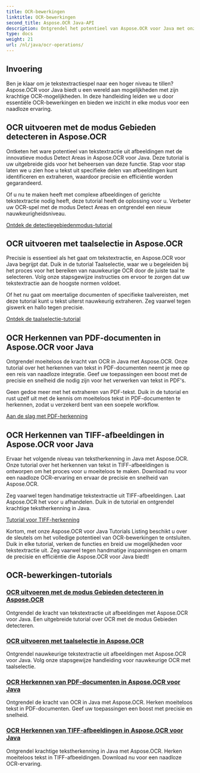 ```yaml
---
title: OCR-bewerkingen
linktitle: OCR-bewerkingen
second_title: Aspose.OCR Java-API
description: Ontgrendel het potentieel van Aspose.OCR voor Java met onze uitgebreide OCR-tutorials. Leer de detectiegebiedmodus, taalselectie, PDF- en TIFF-herkenning in slechts een paar stappen!
type: docs
weight: 21
url: /nl/java/ocr-operations/
---
```

## Invoering

Ben je klaar om je tekstextractiespel naar een hoger niveau te tillen? Aspose.OCR voor Java biedt u een wereld aan mogelijkheden met zijn krachtige OCR-mogelijkheden. In deze handleiding leiden we u door essentiële OCR-bewerkingen en bieden we inzicht in elke modus voor een naadloze ervaring.

## OCR uitvoeren met de modus Gebieden detecteren in Aspose.OCR

Ontketen het ware potentieel van tekstextractie uit afbeeldingen met de innovatieve modus Detect Areas in Aspose.OCR voor Java. Deze tutorial is uw uitgebreide gids voor het beheersen van deze functie. Stap voor stap laten we u zien hoe u tekst uit specifieke delen van afbeeldingen kunt identificeren en extraheren, waardoor precisie en efficiëntie worden gegarandeerd.

Of u nu te maken heeft met complexe afbeeldingen of gerichte tekstextractie nodig heeft, deze tutorial heeft de oplossing voor u. Verbeter uw OCR-spel met de modus Detect Areas en ontgrendel een nieuw nauwkeurigheidsniveau.

[Ontdek de detectiegebiedenmodus-tutorial](./perform-ocr-detect-areas-mode/)

## OCR uitvoeren met taalselectie in Aspose.OCR

Precisie is essentieel als het gaat om tekstextractie, en Aspose.OCR voor Java begrijpt dat. Duik in de tutorial Taalselectie, waar we u begeleiden bij het proces voor het bereiken van nauwkeurige OCR door de juiste taal te selecteren. Volg onze stapsgewijze instructies om ervoor te zorgen dat uw tekstextractie aan de hoogste normen voldoet.

Of het nu gaat om meertalige documenten of specifieke taalvereisten, met deze tutorial kunt u tekst uiterst nauwkeurig extraheren. Zeg vaarwel tegen giswerk en hallo tegen precisie.

[Ontdek de taalselectie-tutorial](./perform-ocr-language-selection/)

## OCR Herkennen van PDF-documenten in Aspose.OCR voor Java

Ontgrendel moeiteloos de kracht van OCR in Java met Aspose.OCR. Onze tutorial over het herkennen van tekst in PDF-documenten neemt je mee op een reis van naadloze integratie. Geef uw toepassingen een boost met de precisie en snelheid die nodig zijn voor het verwerken van tekst in PDF's.

Geen gedoe meer met het extraheren van PDF-tekst. Duik in de tutorial en rust uzelf uit met de kennis om moeiteloos tekst in PDF-documenten te herkennen, zodat u verzekerd bent van een soepele workflow.

[Aan de slag met PDF-herkenning](./recognize-pdf/)

## OCR Herkennen van TIFF-afbeeldingen in Aspose.OCR voor Java

Ervaar het volgende niveau van tekstherkenning in Java met Aspose.OCR. Onze tutorial over het herkennen van tekst in TIFF-afbeeldingen is ontworpen om het proces voor u moeiteloos te maken. Download nu voor een naadloze OCR-ervaring en ervaar de precisie en snelheid van Aspose.OCR.

Zeg vaarwel tegen handmatige tekstextractie uit TIFF-afbeeldingen. Laat Aspose.OCR het voor u afhandelen. Duik in de tutorial en ontgrendel krachtige tekstherkenning in Java.

[Tutorial voor TIFF-herkenning](./recognize-tiff/)

Kortom, met onze Aspose.OCR voor Java Tutorials Listing beschikt u over de sleutels om het volledige potentieel van OCR-bewerkingen te ontsluiten. Duik in elke tutorial, verken de functies en breid uw mogelijkheden voor tekstextractie uit. Zeg vaarwel tegen handmatige inspanningen en omarm de precisie en efficiëntie die Aspose.OCR voor Java biedt!
## OCR-bewerkingen-tutorials
### [OCR uitvoeren met de modus Gebieden detecteren in Aspose.OCR](./perform-ocr-detect-areas-mode/)
Ontgrendel de kracht van tekstextractie uit afbeeldingen met Aspose.OCR voor Java. Een uitgebreide tutorial over OCR met de modus Gebieden detecteren.
### [OCR uitvoeren met taalselectie in Aspose.OCR](./perform-ocr-language-selection/)
Ontgrendel nauwkeurige tekstextractie uit afbeeldingen met Aspose.OCR voor Java. Volg onze stapsgewijze handleiding voor nauwkeurige OCR met taalselectie.
### [OCR Herkennen van PDF-documenten in Aspose.OCR voor Java](./recognize-pdf/)
Ontgrendel de kracht van OCR in Java met Aspose.OCR. Herken moeiteloos tekst in PDF-documenten. Geef uw toepassingen een boost met precisie en snelheid.
### [OCR Herkennen van TIFF-afbeeldingen in Aspose.OCR voor Java](./recognize-tiff/)
Ontgrendel krachtige tekstherkenning in Java met Aspose.OCR. Herken moeiteloos tekst in TIFF-afbeeldingen. Download nu voor een naadloze OCR-ervaring.